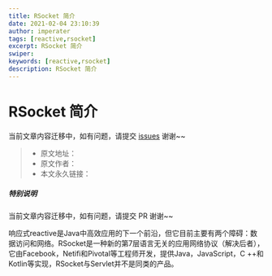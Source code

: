 ```yaml
---
title: RSocket 简介
date: 2021-02-04 23:10:39
author: imperater
tags: [reactive,rsocket]
excerpt: RSocket 简介
swiper:
keywords: [reactive,rsocket]
description: RSocket 简介
---
```


# RSocket 简介

当前文章内容迁移中，如有问题，请提交 [issues](https://github.com/Starrier/starrier.github.io/issues) 谢谢~~

> * 原文地址：[]()
> * 原文作者：[]()
> * 本文永久链接：[]()

##### **特别说明**

当前文章内容迁移中，如有问题，请提交 PR 谢谢~~

响应式reactive是Java中高效应用的下一个前沿，但它目前主要有两个障碍：数据访问和网络。RSocket是一种新的第7层语言无关的应用网络协议（解决后者），它由Facebook，Netifi和Pivotal等工程师开发，提供Java，JavaScript，C ++和Kotlin等实现，RSocket与Servlet并不是同类的产品。
